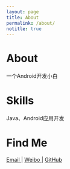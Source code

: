 ```yaml
---
layout: page
title: About
permalink: /about/
notitle: true
---
```

# About
一个Android开发小白

# Skills
Java、Android应用开发

# Find Me

<div style="text-align: left">
    <a class="link" href="mailto:mikekee@qq.com" target="_blank">
      <i class="fa fa-envelope"></i> Email
    </a>
	|
    <a class="link" href='http://weibo.com/1763630211' target="_blank">
      <i class="fa fa-weibo"></i> Weibo
    </a>
	|
	<a class="link" href='https://github.com/hi-mike' target="_blank">
      <i class="fa fa-github"></i> GitHub
    </a>
</div>
